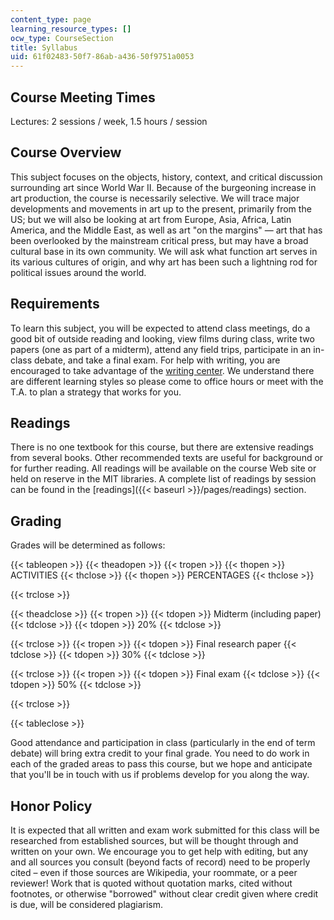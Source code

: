 ```yaml
---
content_type: page
learning_resource_types: []
ocw_type: CourseSection
title: Syllabus
uid: 61f02483-50f7-86ab-a436-50f9751a0053
---
```


Course Meeting Times
--------------------

Lectures: 2 sessions / week, 1.5 hours / session

Course Overview
---------------

This subject focuses on the objects, history, context, and critical discussion surrounding art since World War II. Because of the burgeoning increase in art production, the course is necessarily selective. We will trace major developments and movements in art up to the present, primarily from the US; but we will also be looking at art from Europe, Asia, Africa, Latin America, and the Middle East, as well as art "on the margins" — art that has been overlooked by the mainstream critical press, but may have a broad cultural base in its own community. We will ask what function art serves in its various cultures of origin, and why art has been such a lightning rod for political issues around the world.

Requirements
------------

To learn this subject, you will be expected to attend class meetings, do a good bit of outside reading and looking, view films during class, write two papers (one as part of a midterm), attend any field trips, participate in an in-class debate, and take a final exam. For help with writing, you are encouraged to take advantage of the [writing center](http://cmsw.mit.edu/writing-and-communication-center/). We understand there are different learning styles so please come to office hours or meet with the T.A. to plan a strategy that works for you.

Readings
--------

There is no one textbook for this course, but there are extensive readings from several books. Other recommended texts are useful for background or for further reading. All readings will be available on the course Web site or held on reserve in the MIT libraries. A complete list of readings by session can be found in the [readings]({{< baseurl >}}/pages/readings) section.

Grading
-------

Grades will be determined as follows:

{{< tableopen >}}
{{< theadopen >}}
{{< tropen >}}
{{< thopen >}}
ACTIVITIES
{{< thclose >}}
{{< thopen >}}
PERCENTAGES
{{< thclose >}}

{{< trclose >}}

{{< theadclose >}}
{{< tropen >}}
{{< tdopen >}}
Midterm (including paper)
{{< tdclose >}}
{{< tdopen >}}
20%
{{< tdclose >}}

{{< trclose >}}
{{< tropen >}}
{{< tdopen >}}
Final research paper
{{< tdclose >}}
{{< tdopen >}}
30%
{{< tdclose >}}

{{< trclose >}}
{{< tropen >}}
{{< tdopen >}}
Final exam
{{< tdclose >}}
{{< tdopen >}}
50%
{{< tdclose >}}

{{< trclose >}}

{{< tableclose >}}

Good attendance and participation in class (particularly in the end of term debate) will bring extra credit to your final grade. You need to do work in each of the graded areas to pass this course, but we hope and anticipate that you'll be in touch with us if problems develop for you along the way.

Honor Policy
------------

It is expected that all written and exam work submitted for this class will be researched from established sources, but will be thought through and written on your own. We encourage you to get help with editing, but any and all sources you consult (beyond facts of record) need to be properly cited – even if those sources are Wikipedia, your roommate, or a peer reviewer! Work that is quoted without quotation marks, cited without footnotes, or otherwise "borrowed" without clear credit given where credit is due, will be considered plagiarism.